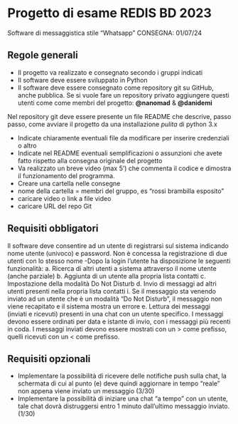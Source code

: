 # Progetto di esame REDIS BD 2023
Software di messaggistica stile “Whatsapp”
CONSEGNA: 01/07/24

## Regole generali
- Il progetto va realizzato e consegnato secondo i gruppi indicati
- Il software deve essere sviluppato in Python
- Il software deve essere consegnato come repository git su GitHub, anche pubblica. Se si vuole fare un repository privato aggiungere questi utenti come come membri del progetto: **@nanomad** & **@danidemi**

Nel repository git deve essere presente un file README che descrive, passo passo, come avviare il progetto da una installazione *pulita* di python 3.x
- Indicate chiaramente eventuali file da modificare per inserire credenziali o altro
- Indicate nel README eventuali semplificazioni o assunzioni che avete fatto rispetto alla consegna originale del progetto
- Va realizzato un breve video (max 5’) che commenta il codice e dimostra il funzionamento del programma.
- Creare una cartella nelle consegne 
- nome della cartella = membri del gruppo, es “rossi brambilla esposito”
- caricare video o link a file video
- caricare URL del repo Git

## Requisiti obbligatori
Il software deve consentire ad un utente di registrarsi sul sistema indicando nome utente (univoco) e password. Non è concessa la registrazione di due utenti con lo stesso nome
-Dopo la login l’utente ha disposizione le seguenti funzionalità:
a. Ricerca di altri utenti a sistema attraverso il nome utente (anche parziale)
b. Aggiunta di un utente alla propria lista contatti
c. Impostazione della modalità Do Not Disturb
d. Invio di messaggi ad altri utenti presenti nella propria lista contatti
i. Se il messaggio sta venendo inviato ad un utente che è un modalità “Do Not Disturb”, il messaggio non viene recapitato e il sistema mostra un errore
e. Lettura dei messaggi (inviati e ricevuti) presenti in una chat con un utente specifico. I messaggi devono essere ordinati per data e istante di invio, con i messaggi più recenti in coda. I messaggi inviati devono essere mostrati con un > come prefisso, quelli ricevuti con un  < come prefisso. 

## Requisiti opzionali
- Implementare la possibilità di ricevere delle notifiche push sulla chat, la schermata di cui al punto (e) deve quindi aggiornare in tempo “reale” non appena viene inviato un messaggio (3/30)
- Implementare la possibilità di iniziare una chat “a tempo” con un utente, tale chat  dovrà distruggersi entro 1 minuto dall’ultimo messaggio inviato. (1/30)
